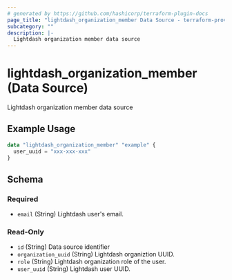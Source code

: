 ```yaml
---
# generated by https://github.com/hashicorp/terraform-plugin-docs
page_title: "lightdash_organization_member Data Source - terraform-provider-lightdash"
subcategory: ""
description: |-
  Lightdash organization member data source
---
```


# lightdash_organization_member (Data Source)

Lightdash organization member data source

## Example Usage

```terraform
data "lightdash_organization_member" "example" {
  user_uuid = "xxx-xxx-xxx"
}
```

<!-- schema generated by tfplugindocs -->
## Schema

### Required

- `email` (String) Lightdash user's email.

### Read-Only

- `id` (String) Data source identifier
- `organization_uuid` (String) Lightdash organiztion UUID.
- `role` (String) Lightdash organization role of the user.
- `user_uuid` (String) Lightdash user UUID.
